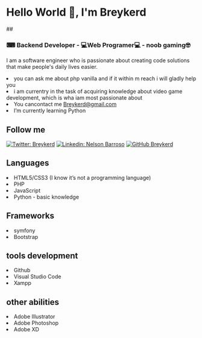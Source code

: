 ## <h1 aling="center"> **Hello World  👋, I'm Breykerd**</h1>



##<h3 aling="center"> ⌨ Backend Developer - 💻Web Programer💻 - noob gaming🤓</h3>

I am a software engineer who is passionate about creating code solutions that make people's daily lives easier.


<li> you can ask me about php vanilla and if it within m reach i will gladly help you </li>
<li>i am currentry in the task of acquiring knowledge about video game development, which is wha iam most passionate about</li>
<li>You cancontact me <a href="mailto:breykerd@gmail.com">Breykerd@gmail.com</a> </li>
<li>I’m currently learning Python</li>


## Follow me

[![Twitter: Breykerd ](https://img.shields.io/twitter/follow/breykerdnelson?style=social)](https://twitter.com/breykerdnelson)
[![Linkedin: Nelson Barroso](https://img.shields.io/badge/-nelson-barroso-blue?style=flat-square&logo=Linkedin&logoColor=white&link=https://www.linkedin.com/in/nelson-barroso/)](https://www.linkedin.com/in/nelson-barroso/)
[![GitHub Breykerd](https://img.shields.io/github/followers/breykerd?label=follow&style=social)](https://github.com/breykerd)

## Languages
<li>HTML5/CSS3 (I know it’s not a programming language)</li>
<li>PHP</li>
<li>JavaScript</li>
<li>Python - basic knowledge</li>

## Frameworks
<li>symfony</li>
<li>Bootstrap</li>

## tools development
<li>Github</li>
<li>Visual Studio Code</li>
<li>Xampp</li>

## other abilities
<li>Adobe Illustrator</li>
<li>Adobe Photoshop</li>
<li>Adobe XD</li>


